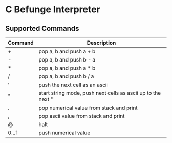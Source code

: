 # C Befunge Interpreter

## Supported Commands

| Command | Description                                                  |
| ------- | ------------------------------------------------------------ |
| +       | pop a, b and push a + b                                      |
| -       | pop a, b and push b - a                                      |
| *       | pop a, b and push a * b                                      |
| /       | pop a, b and push b / a                                      |
| '       | push the next cell as an ascii                               |
| "       | start string mode, push next cells as ascii up to the next " |
| .       | pop numerical value from stack and print                     |
| ,       | pop ascii value from stack and print                         |
| @       | halt                                                         |
| 0...f   | push numerical value                                         |
